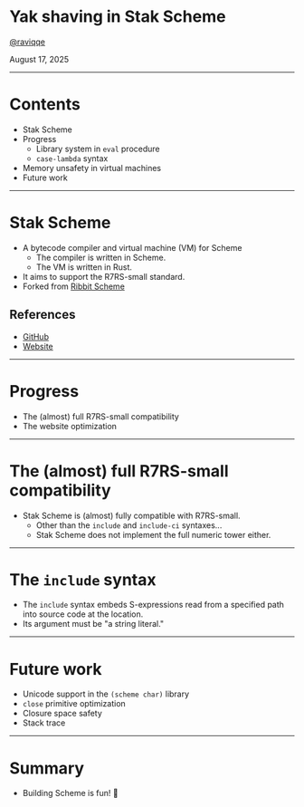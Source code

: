 # Yak shaving in Stak Scheme

[@raviqqe](https://github.com/raviqqe)

August 17, 2025

---

# Contents

- Stak Scheme
- Progress
  - Library system in `eval` procedure
  - `case-lambda` syntax
- Memory unsafety in virtual machines
- Future work

---

# Stak Scheme

- A bytecode compiler and virtual machine (VM) for Scheme
  - The compiler is written in Scheme.
  - The VM is written in Rust.
- It aims to support the R7RS-small standard.
- Forked from [Ribbit Scheme](https://github.com/udem-dlteam/ribbit)

## References

- [GitHub](https://github.com/raviqqe/stak)
- [Website](https://raviqqe.com/stak)

---

# Progress

- The (almost) full R7RS-small compatibility
- The website optimization

---

# The (almost) full R7RS-small compatibility

- Stak Scheme is (almost) fully compatible with R7RS-small.
  - Other than the `include` and `include-ci` syntaxes...
  - Stak Scheme does not implement the full numeric tower either.

---

# The `include` syntax

- The `include` syntax embeds S-expressions read from a specified path into source code at the location.
- Its argument must be "a string literal."

---

# Future work

- Unicode support in the `(scheme char)` library
- `close` primitive optimization
- Closure space safety
- Stack trace

---

# Summary

- Building Scheme is fun! 🥳
